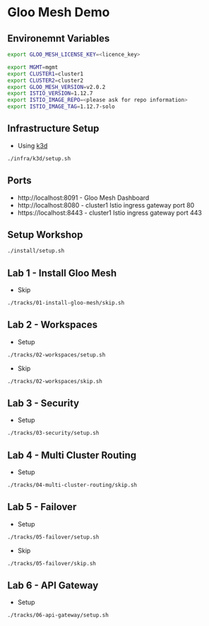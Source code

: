 # Gloo Mesh Demo

## Environemnt Variables

```sh
export GLOO_MESH_LICENSE_KEY=<licence_key>

export MGMT=mgmt
export CLUSTER1=cluster1
export CLUSTER2=cluster2
export GLOO_MESH_VERSION=v2.0.2
export ISTIO_VERSION=1.12.7
export ISTIO_IMAGE_REPO=<please ask for repo information>
export ISTIO_IMAGE_TAG=1.12.7-solo
```

## Infrastructure Setup

* Using [k3d](https://k3d.io/)

```sh
./infra/k3d/setup.sh
```

## Ports

* http://localhost:8091 - Gloo Mesh Dashboard
* http://localhost:8080 - cluster1 Istio ingress gateway port 80
* https://localhost:8443 - cluster1 Istio ingress gateway port 443

## Setup Workshop

```sh
./install/setup.sh
```

## Lab 1 - Install Gloo Mesh

* Skip

```sh
./tracks/01-install-gloo-mesh/skip.sh
```

## Lab 2 - Workspaces

* Setup

```sh
./tracks/02-workspaces/setup.sh
```

* Skip

```sh
./tracks/02-workspaces/skip.sh
```

## Lab 3 - Security

* Setup

```sh
./tracks/03-security/setup.sh
```

## Lab 4 - Multi Cluster Routing

* Setup

```sh
./tracks/04-multi-cluster-routing/skip.sh
```

## Lab 5 - Failover

* Setup

```sh
./tracks/05-failover/setup.sh
```

* Skip

```sh
./tracks/05-failover/skip.sh
```

## Lab 6 - API Gateway

* Setup

```sh
./tracks/06-api-gateway/setup.sh
```

